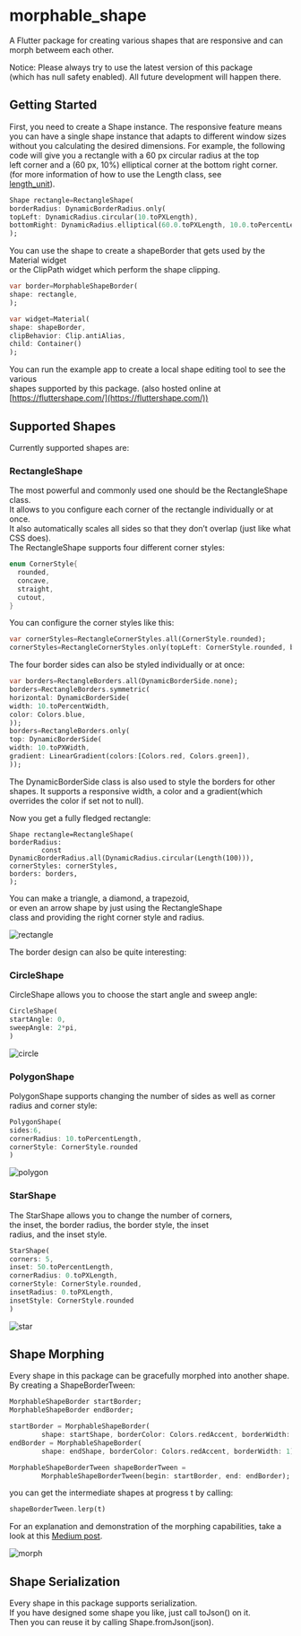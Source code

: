 # morphable_shape

A Flutter package for creating various shapes that are responsive
and can morph betweem each other.

Notice: Please always try to use the latest version of this package  
(which has null safety enabled). All future development will happen
there.

## Getting Started

First, you need to create a Shape instance. The responsive feature means  
you can have a single shape instance that adapts to different window sizes
without you calculating the desired dimensions. For example, the following  
code will give you a rectangle with a 60 px circular radius at the top  
left corner and a (60 px, 10%) elliptical corner at the bottom right corner.  
(for more information of how to use the Length class, see  
[length_unit](https://pub.dev/packages/length_unit)).
```dart
Shape rectangle=RectangleShape(
borderRadius: DynamicBorderRadius.only(
topLeft: DynamicRadius.circular(10.toPXLength),
bottomRight: DynamicRadius.elliptical(60.0.toPXLength, 10.0.toPercentLength))
);
```

You can use the shape to create a shapeBorder that gets used by the Material widget  
or the ClipPath widget which perform the shape clipping.

```dart
var border=MorphableShapeBorder(
shape: rectangle,
);

var widget=Material(
shape: shapeBorder,
clipBehavior: Clip.antiAlias,
child: Container()
);
``` 

You can run the example app to create a local shape editing tool to see the various  
shapes supported by this package.
(also hosted online at [https://fluttershape.com/](https://fluttershape.com/))

## Supported Shapes

Currently supported shapes are:

### RectangleShape
The most powerful and commonly used one should be the RectangleShape class.  
It allows to you configure each corner of the rectangle individually or at once.  
It also automatically scales all sides so that they don’t overlap (just like what CSS does).  
The RectangleShape supports four different corner styles:
```dart
enum CornerStyle{
  rounded,
  concave,
  straight,
  cutout,
}
```

You can configure the corner styles like this:
```dart
var cornerStyles=RectangleCornerStyles.all(CornerStyle.rounded);
cornerStyles=RectangleCornerStyles.only(topLeft: CornerStyle.rounded, bottomRight: CornerStyle.concave);
```

The four border sides can also be styled individually or at once:
```dart
var borders=RectangleBorders.all(DynamicBorderSide.none);
borders=RectangleBorders.symmetric(
horizontal: DynamicBorderSide(
width: 10.toPercentWidth,
color: Colors.blue,
));
borders=RectangleBorders.only(
top: DynamicBorderSide(
width: 10.toPXWidth,
gradient: LinearGradient(colors:[Colors.red, Colors.green]),
));
```
The DynamicBorderSide class is also used to style the borders for other
shapes. It supports a responsive width, a color and a gradient(which  
overrides the color if set not to null).

Now you get a fully fledged rectangle:
```
Shape rectangle=RectangleShape(
borderRadius:
        const DynamicBorderRadius.all(DynamicRadius.circular(Length(100))),
cornerStyles: cornerStyles,
borders: borders,
);
```

You can make a triangle, a diamond, a trapezoid,  
or even an arrow shape by just using the RectangleShape  
class and providing the right corner style and radius.

![rectangle](https://i.imgur.com/I0jXJu2.png)

The border design can also be quite interesting:


### CircleShape
CircleShape allows you to choose the start angle and sweep angle:
```dart
CircleShape(
startAngle: 0,
sweepAngle: 2*pi,
)
```
![circle](https://i.imgur.com/AYWNWXQ.png)

### PolygonShape
PolygonShape supports changing the number of sides as well as corner radius and corner style:
```dart
PolygonShape(
sides:6,
cornerRadius: 10.toPercentLength,
cornerStyle: CornerStyle.rounded
)
```
![polygon](https://i.imgur.com/pzADQHO.png)
### StarShape
The StarShape allows you to change the number of corners,  
the inset, the border radius, the border style, the inset  
radius, and the inset style.
```dart
StarShape(
corners: 5,
inset: 50.toPercentLength,
cornerRadius: 0.toPXLength,
cornerStyle: CornerStyle.rounded,
insetRadius: 0.toPXLength,
insetStyle: CornerStyle.rounded
)
```
![star](https://i.imgur.com/00JT5jK.png)

## Shape Morphing

Every shape in this package can be gracefully morphed into another shape. By creating a ShapeBorderTween:
```dart
MorphableShapeBorder startBorder;
MorphableShapeBorder endBorder;

startBorder = MorphableShapeBorder(
        shape: startShape, borderColor: Colors.redAccent, borderWidth: 1);
endBorder = MorphableShapeBorder(
        shape: endShape, borderColor: Colors.redAccent, borderWidth: 1);

MorphableShapeBorderTween shapeBorderTween =
        MorphableShapeBorderTween(begin: startBorder, end: endBorder);
```

you can get the intermediate shapes at progress t by calling:

```dart
shapeBorderTween.lerp(t)
```

For an explanation and demonstration of the morphing capabilities, take a look at this
[Medium post](https://kevinvan.medium.com/creating-morphable-shapes-in-flutter-a-complete-rewrite-ac899bfe4222).

![morph](https://i.imgur.com/cwpoj0Z.gif)

## Shape Serialization

Every shape in this package supports serialization.  
If you have designed some shape you like, just call toJson() on it.  
Then you can reuse it by calling Shape.fromJson(json).